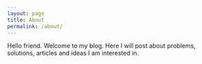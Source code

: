 ```yaml
---
layout: page
title: About
permalink: /about/
---
```


Hello friend.
Welcome to my blog.
Here I will post about problems, solutions, articles and ideas I am interested in. 

